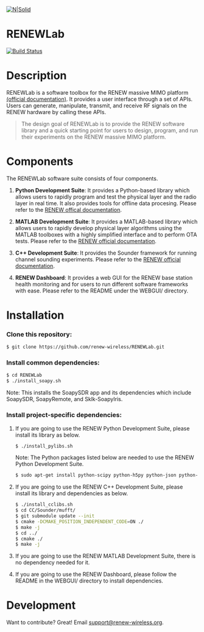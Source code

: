 [![N|Solid](https://renew-wireless.org/figs/cropped-v4-qgkw8d-1024x320.png)](https://renew-wireless.org/)


# RENEWLab

[![Build Status](https://8435d1ad526d.ngrok.io/buildStatus/icon?job=github_public_renewlab%2Fjenkins_ci_branch_name)](https://8435d1ad526d.ngrok.io/job/github_public_renewlab/job/jenkins_ci_branch_name/)


# Description
RENEWLab is a software toolbox for the RENEW massive MIMO platform [(official documentation)](https://docs.renew-wireless.org). It provides a user interface through a set of APIs. Users can generate, manipulate, transmit, and receive RF signals on the RENEW hardware by calling these APIs. 

> The design goal of RENEWLab is to provide the RENEW software library and a quick starting point for users to design, program, and run their experiments on the RENEW massive MIMO platform. 


# Components
The RENEWLab software suite consists of four components. 

  1. **Python Development Suite**: 
     It provides a Python-based library which allows users to rapidly program and test the physical layer and the radio layer in real time. It also provides tools for offline data procesing. Please refer to the [RENEW offical documentation](https://docs.renew-wireless.org/dev-suite/design-flows/python-design-flow/). 

  2. **MATLAB Development Suite**: 
     It provides a MATLAB-based library which allows users to rapidly develop physical layer algorithms using the MATLAB toolboxes with a highly simplified interface and to perform OTA tests. Please refer to the [RENEW official documentation](https://docs.renew-wireless.org/dev-suite/design-flows/matlab-design-flow/). 

  3. **C++ Development Suite**: 
     It provides the Sounder framework for running channel sounding experiments. Please refer to the [RENEW official documentation](https://docs.renew-wireless.org/dev-suite/design-flows/cpp/). 

  4. **RENEW Dashboard**: 
     It provides a web GUI for the RENEW base station health monitoring and for users to run different software frameworks with ease. Please refer to the README under the WEBGUI/ directory. 


# Installation
### Clone this repository: 
```sh
$ git clone https://github.com/renew-wireless/RENEWLab.git
```

### Install common dependencies: 
```sh
$ cd RENEWLab
$ ./install_soapy.sh
```
Note: This installs the SoapySDR app and its dependencies which include SoapySDR, SoapyRemote, and Sklk-SoapyIris. 

### Install project-specific dependencies: 
  1. If you are going to use the RENEW Python Development Suite, please install its library as below. 
     ```sh
     $ ./install_pylibs.sh
     ```
     Note: The Python packages listed below are needed to use the RENEW Python Development Suite. 
     ```sh
     $ sudo apt-get install python-scipy python-h5py python-json python-matplotlib transitions
     ```
  2. If you are going to use the RENEW C++ Development Suite, please install its library and dependencies as below. 
     ```sh
     $ ./install_cclibs.sh
     $ cd CC/Sounder/mufft/
     $ git submodule update --init
     $ cmake -DCMAKE_POSITION_INDEPENDENT_CODE=ON ./
     $ make -j
     $ cd ../
     $ cmake ./
     $ make -j
     ```
       
  3. If you are going to use the RENEW MATLAB Development Suite, there is no dependency needed for it. 
  4. If you are going to use the RENEW Dashboard, please follow the README in the WEBGUI/ directory to install dependencies. 

# Development

Want to contribute? Great! Email support@renew-wireless.org. 


